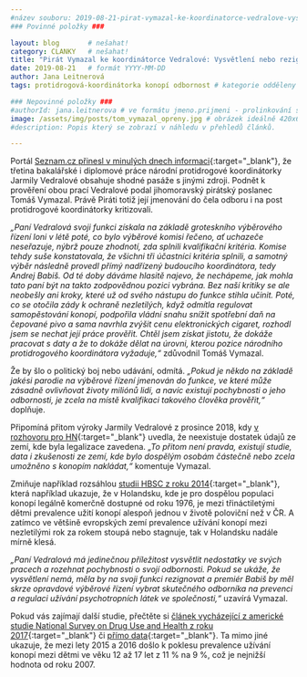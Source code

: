 ```yaml
---
#název souboru: 2019-08-21-pirat-vymazal-ke-koordinatorce-vedralove-vysvetleni-nebo-rezignace.md
### Povinné položky ###

layout: blog       # nešahat!
category: CLANKY   # nešahat!
title: "Pirát Vymazal ke koordinátorce Vedralové: Vysvětlení nebo rezignace"
date: 2019-08-21   # formát YYYY-MM-DD
author: Jana Leitnerová
tags: protidrogová-koordinátorka konopí odbornost # kategorie odděleny mezerami, např. volby zemědělství životní-prostředí piráti (viz https://jihomoravsky.pirati.cz/tags/)

### Nepovinné položky ###
#authorId: jana.leitnerova # ve formátu jmeno.prijmeni - prolinkování s profilem přes uid
image: /assets/img/posts/tom_vymazal_opreny.jpg # obrázek ideálně 420x677px minifikovaný přes https://tinypng.com/
#description: Popis který se zobrazí v náhledu v přehledů článků.

---
```


Portál [Seznam.cz přinesl v minulých dnech informaci](https://www.seznamzpravy.cz/clanek/kauza-plagiatorstvi-pokracuje-problem-ma-vladni-protidrogova-koordinatorka-68707){:target="_blank"}, že třetina bakalářské i diplomové práce národní protidrogové koordinátorky Jarmily Vedralové obsahuje shodné pasáže s jinými zdroji. Podnět k prověření obou prací Vedralové podal jihomoravský pirátský poslanec Tomáš Vymazal. Právě Piráti totiž její jmenování do čela odboru i na post protidrogové koordinátorky kritizovali. 

*„Paní Vedralová svoji funkci získala na základě groteskního výběrového řízení loni v létě poté, co bylo výběrové komisi řečeno, ať uchazeče neseřazuje, nýbrž pouze zhodnotí, zda splnili kvalifikační kritéria. Komise tehdy suše konstatovala, že všichni tři účastníci kritéria splnili, a samotný výběr následně provedl přímý nadřízený budoucího koordinátora, tedy Andrej Babiš. Od té doby dáváme hlasitě najevo, že nechápeme, jak mohla tato paní být na takto zodpovědnou pozici vybrána. Bez naší kritiky se ale neobešly ani kroky, které už od svého nástupu do funkce stihla učinit. Poté, co se otočila zády k ochraně nezletilých, když odmítla regulovat samopěstování konopí, podpořila vládní snahu snížit spotřební daň na čepované pivo a sama navrhla zvýšit cenu elektronických cigaret, rozhodl jsem se nechat její práce prověřit. Chtěl jsem získat jistotu, že dokáže pracovat s daty a že to dokáže dělat na úrovni, kterou pozice národního protidrogového koordinátora vyžaduje,“* zdůvodnil Tomáš Vymazal. 

Že by šlo o politický boj nebo udávání, odmítá. *„Pokud je někdo na základě jakési parodie na výběrové řízení jmenován do funkce, ve které může zásadně ovlivňovat životy miliónů lidí, a navíc existují pochybnosti o jeho odbornosti, je zcela na místě kvalifikaci takového člověka prověřit,“* doplňuje.

Připomíná přitom výroky Jarmily Vedralové z prosince 2018, kdy [v rozhovoru pro HN](https://domaci.ihned.cz/c1-66408360-otevrene-nesouhlasim-s-legalizaci-konopi-pro-rekreacni-ucely-rika-narodni-protidrogova-koordinatorka-vedralova){:target="_blank"} uvedla, že neexistuje dostatek údajů ze zemí, kde byla legalizace zavedena. *„To přitom není pravda, existují studie, data i zkušenosti ze zemí, kde bylo dospělým osobám částečně nebo zcela umožněno s konopím nakládat,“* komentuje Vymazal.

Zmiňuje například rozsáhlou [studii HBSC z roku 2014](http://www.euro.who.int/__data/assets/pdf_file/0003/303438/HSBC-No.7-Growing-up-unequal-Full-Report.pdf?ua=1){:target="_blank"}, která například ukazuje, že v Holandsku, kde je pro dospělou populaci konopí legálně komerčně dostupné od roku 1976, je mezi třináctiletými dětmi prevalence užití konopí alespoň jednou v životě poloviční než v ČR. A zatímco ve většině evropských zemí prevalence užívání konopí mezi nezletilými rok za rokem stoupá nebo stagnuje, tak v Holandsku nadále mírně klesá. 

*„Paní Vedralová má jedinečnou příležitost vysvětlit nedostatky ve svých pracech a rozehnat pochybnosti o svojí odbornosti. Pokud se ukáže, že vysvětlení nemá, měla by na svoji funkci rezignovat a premiér Babiš by měl skrze opravdové výběrové řízení vybrat skutečného odborníka na prevenci a regulaci užívání psychotropních látek ve společnosti,“* uzavírá Vymazal.

Pokud vás zajímají další studie, přečtěte si [článek vycházející z americké studie National Survey on Drug Use and Health z roku 2017](https://www.washingtonpost.com/news/wonk/wp/2017/12/11/following-marijuana-legalization-teen-drug-use-is-down-in-colorado){:target="_blank"} či [přímo data](https://www.samhsa.gov/data/sites/default/files/NSDUHsaeShortTermCHG2016/NSDUHsaeShortTermCHG2016.html){:target="_blank"}. Ta mimo jiné ukazuje, že mezi lety 2015 a 2016 došlo k poklesu prevalence užívání konopí mezi dětmi ve věku 12 až 17 let z 11 % na 9 %, což je nejnižší hodnota od roku 2007. 
